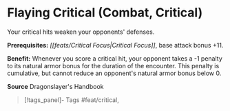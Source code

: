 ﻿---
cssclass: [feats]

---
# Flaying Critical (Combat, Critical)

Your critical hits weaken your opponents' defenses.

**Prerequisites:** _[[feats/Critical Focus|Critical Focus]]_, base attack bonus +11.

**Benefit:** Whenever you score a critical hit, your opponent takes a -1 penalty to its natural armor bonus for the duration of the encounter. This penalty is cumulative, but cannot reduce an opponent's natural armor bonus below 0.

**Source** Dragonslayer's Handbook
>[!tags_panel]- Tags
> #feat/critical, 